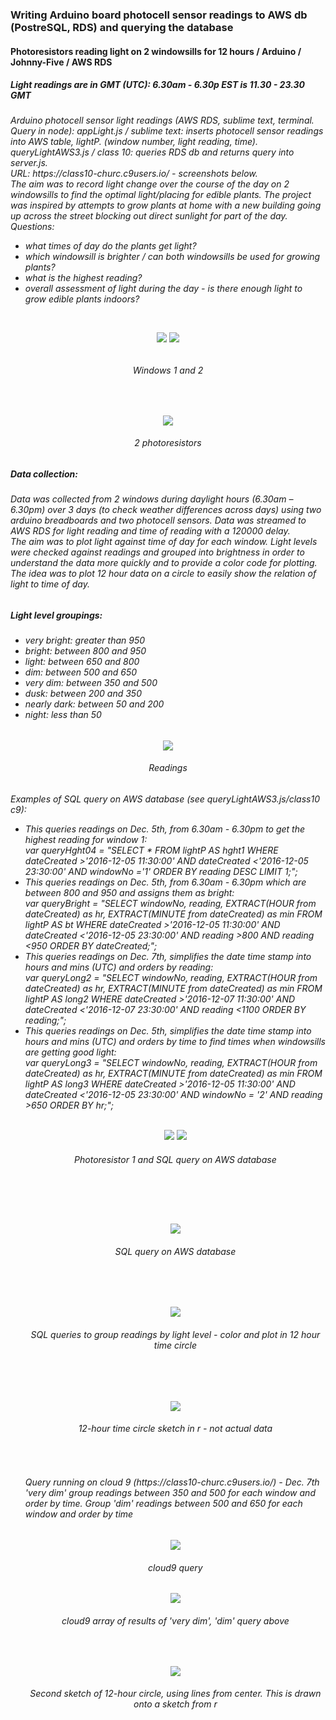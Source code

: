 <H3> Writing Arduino board photocell sensor readings to AWS db (PostreSQL, RDS) and querying the database</H3>
<H4> Photoresistors reading light on 2 windowsills for 12 hours / Arduino / Johnny-Five / AWS RDS</H4>
<H5> Light readings are in GMT (UTC): 6.30am - 6.30p EST is 11.30 - 23.30 GMT</H5>
<H6>Arduino photocell sensor light readings (AWS RDS, sublime text, terminal. Query in node):
appLight.js / sublime text: inserts photocell sensor readings into AWS table, lightP. (window number, light reading, time).
queryLightAWS3.js / class 10: queries RDS db and returns query into server.js. <br>
URL: https://class10-churc.c9users.io/ - screenshots below. <br>
The aim was to record light change over the course of the day on 2 windowsills to find the optimal light/placing for edible plants. The project was inspired by attempts to grow plants at home with a new building going up across the street blocking out direct sunlight for part of the day.<br>
Questions:
<ul>
   <li>what times of day do the plants get light?</li>
   <li>which windowsill is brighter / can both windowsills be used for growing plants?</li>
   <li>what is the highest reading?</li>
   <li>overall assessment of light during the day - is there enough light to grow edible plants indoors?</li>
 </ul>
<br>

<p align="center", margin-bottom="0px">
<img src=https://github.com/churc/data-structures/blob/master/Final%20Assignment%202/IMG_3776window1.jpg>    <img src=https://github.com/churc/data-structures/blob/master/Final%20Assignment%202/IMG_3772window2.jpg>
<H6 align="center", margin-top="0px", border-top="0px">Windows 1 and 2</H6>
</p>
<p align="center">
<br>
<p align="center">
<img src=https://github.com/churc/data-structures/blob/master/Final%20Assignment%202/Photocell1_2_2.jpg>
<H6 H6 align="center">2 photoresistors</H6>
<H5>Data collection: </H5>
<H6>Data was collected from 2 windows during daylight hours (6.30am – 6.30pm) over 3 days (to check weather differences across days) using two arduino breadboards and two photocell sensors. Data was streamed to AWS RDS for light reading and time of reading with a 120000 delay.<br>
The aim was to plot light against time of day for each window. 
Light levels were checked against readings and grouped into brightness in order to understand the data more quickly and to provide a color code for plotting. The idea was to plot 12 hour data on a circle to easily show the relation of light to time of day.</H6>
<H5>Light level groupings:</H5>
<H6><ul>
   <li>very bright: greater than 950</li>
   <li>bright: between 800 and 950</li>
   <li>light: between 650 and 800</li>
   <li>dim: between 500 and 650</li>
   <li>very dim: between 350 and 500</li>
   <li>dusk: between  200 and 350</li>
   <li>nearly dark: between 50 and 200</li>
   <li>night: less than 50</li>
 </ul>
</H6>
</p>
<p align="center">
<img src= https://github.com/churc/data-structures/blob/master/Final%20Assignment%202/PhotocellReadings.jpg> 
<H6 align="center">Readings</H6>
</p>
<H6>Examples of SQL query on AWS database (see queryLightAWS3.js/class10 c9): <ul>
<li>This queries readings on Dec. 5th, from 6.30am - 6.30pm to get the highest reading for window 1:<br>
<i>var queryHght04 = "SELECT * FROM lightP AS hght1 WHERE dateCreated &gt;'2016-12-05 11:30:00' AND dateCreated &lt;'2016-12-05 23:30:00' AND windowNo ='1' ORDER BY reading DESC LIMIT 1;"; </i></li>
<li>This queries readings on Dec. 5th, from 6.30am - 6.30pm which are between 800 and 950 and assigns them as bright:<br>
<i>var queryBright = "SELECT windowNo, reading, EXTRACT(HOUR from dateCreated) as hr, EXTRACT(MINUTE from dateCreated) as min  FROM lightP AS bt WHERE dateCreated &gt;'2016-12-05 11:30:00' AND dateCreated &lt;'2016-12-05 23:30:00' AND reading &gt;800 AND reading &lt;950 ORDER BY dateCreated;"; </i></li>
<li>This queries readings on Dec. 7th, simplifies the date time stamp into hours and mins (UTC) and orders by reading:<br>
<i>var queryLong2 = "SELECT windowNo, reading, EXTRACT(HOUR from dateCreated) as hr, EXTRACT(MINUTE from dateCreated) as min FROM lightP AS long2 WHERE dateCreated &gt;'2016-12-07 11:30:00' AND dateCreated &lt;'2016-12-07 23:30:00' AND reading &lt;1100 ORDER BY reading;";</i>
</li>
<li>This queries readings on Dec. 5th, simplifies the date time stamp into hours and mins (UTC) and orders by time to find times when windowsills are getting good light:<br>
<i>var queryLong3 = "SELECT windowNo, reading, EXTRACT(HOUR from dateCreated) as hr, EXTRACT(MINUTE from dateCreated) as min FROM lightP AS long3 WHERE dateCreated &gt;'2016-12-05 11:30:00' AND dateCreated &lt;'2016-12-05 23:30:00' AND windowNo = '2' AND reading &gt;650 ORDER BY hr;";</i></li><br>

<p align="center">
<img src=https://github.com/churc/data-structures/blob/master/Final%20Assignment%202/Photocell1_1.jpg>    <img src= https://github.com/churc/data-structures/blob/master/Final%20Assignment%202/Screen%20Shot%202016-12-11%20at%203.31.20%20AM_query.png> 
<H6 H6 align="center">Photoresistor 1 and SQL query on AWS database</H6>
</p>
<br>
<p></p>
<br>

<p align="center">
<img src= https://github.com/churc/data-structures/blob/master/Final%20Assignment%202/Screen%20Shot%202016-12-11%20at%203.31.14%20AM_query.png>
<H6 align="center">SQL query on AWS database</H6>
</p><br><br>

<p align="center">
<img src=https://github.com/churc/data-structures/blob/master/Final%20Assignment%202/Screen%20Shot%202016-12-18%20at%2011.47.08%20PM_grpQuery.png>
<H6 align="center">SQL queries to group readings by light level - color and plot in 12 hour time circle</H6>
</p><br><br>
<p align="center">
<img src=https://github.com/churc/data-structures/blob/master/Final%20Assignment%202/Sketch.png>
<H6 align="center">12-hour time circle sketch in r - not actual data</H6>
</p><br>

<H6>Query running on cloud 9 (https://class10-churc.c9users.io/) - Dec. 7th 'very dim' group readings between 350 and 500 for each window and order by time. Group 'dim' readings between 500 and 650 for each window and order by time</H6>
<p align="center">
<img src=https://github.com/churc/data-structures/blob/master/Final%20Assignment%202/Screen%20Shot%202016-12-18%20at%2010.17.58%20PM_query.png>
<H6 align="center">cloud9 query</H6>
</p>

<p align="center">
<img src=https://github.com/churc/data-structures/blob/master/Final%20Assignment%202/Screen%20Shot%202016-12-18%20at%2010.17.21%20PM_apiQuery.png>
<H6 align="center">cloud9 array of results of 'very dim', 'dim' query above</H6>
</p><br>

<p align="center">
<img src=https://github.com/churc/data-structures/blob/master/Final%20Assignment%202/Sketch_line.jpg>
<H6 align="center">Second sketch of 12-hour circle, using lines from center. This is drawn onto a sketch from r</H6>
</p>


